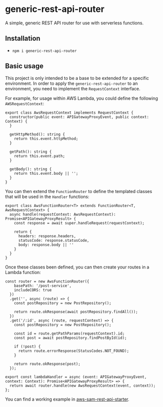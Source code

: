 
# generic-rest-api-router

A simple, generic REST API router for use with serverless functions.

## Installation

* `npm i generic-rest-api-router`

## Basic usage

This project is only intended to be a base to be extended for a specific environment.  In order to apply the `generic-rest-api-router` to an environment, you need to implement the `RequestContext` interface.

For example, for usage within AWS Lambda, you could define the following `AWSRequestContext`:

```
export class AwsRequestContext implements RequestContext {
  constructor(public event: APIGatewayProxyEvent, public context: Context) {
  }

  getHttpMethod(): string {
    return this.event.httpMethod;
  }

  getPath(): string {
    return this.event.path;
  }
  
  getBody(): string {
    return this.event.body || '';
  }
}
```

You can then extend the `FunctionRouter` to define the templated classes that will be used in the `Handler` functions:

```
export class AwsFunctionRouter<T> extends FunctionRouter<T, AwsRequestContext> {
  async handle(requestContext: AwsRequestContext): Promise<APIGatewayProxyResult> {
    const response = await super.handleRequest(requestContext);

    return {
      headers: response.headers,
      statusCode: response.statusCode,
      body: response.body || ''
    }
  }
}
```

Once these classes been defined, you can then create your routes in a Lambda function:

```
const router = new AwsFunctionRouter({
    basePath: '/post-service',
    includeCORS: true
  })
  .get('', async (route) => {
    const postRepository = new PostRepository();

    return route.okResponse(await postRepository.findAll());
  })
  .get('/:id', async (route, requestContext) => {
    const postRepository = new PostRepository();

    const id = route.getPathParams(requestContext).id;
    const post = await postRepository.findPostById(id);

    if (!post) {
      return route.errorResponse(StatusCodes.NOT_FOUND);
    }

    return route.okResponse(post);
  });

export const lambdaHandler = async (event: APIGatewayProxyEvent, context: Context): Promise<APIGatewayProxyResult> => {
  return await router.handle(new AwsRequestContext(event, context));
};
```

You can find a working example in [aws-sam-rest-api-starter](https://github.com/jorshali/aws-sam-rest-api-starter).